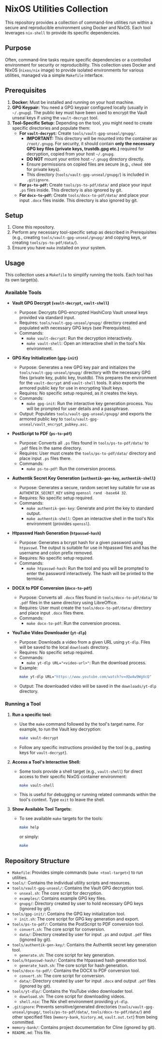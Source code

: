 # NixOS Utilities Collection

This repository provides a collection of command-line utilities run within a secure and reproducible environment using Docker and NixOS. Each tool leverages `nix-shell` to provide its specific dependencies.

## Purpose

Often, command-line tasks require specific dependencies or a controlled environment for security or reproducibility. This collection uses Docker and NixOS (`nixos/nix` image) to provide isolated environments for various utilities, managed via a simple `Makefile` interface.

## Prerequisites

1.  **Docker:** Must be installed and running on your host machine.
2.  **GPG Keypair:** You need a GPG keypair configured locally (usually in `~/.gnupg`). The public key must have been used to encrypt the Vault unseal keys if using the `vault-decrypt` tool.
3.  **Tool-Specific Setup:** Depending on the tool, you might need to create specific directories and populate them:
    *   **For `vault-decrypt`:** Create `tools/vault-gpg-unseal/gnupg/`.
        *   **IMPORTANT:** This directory will be mounted into the container as `/root/.gnupg`. For security, it should contain **only the necessary GPG key files (private keys, trustdb.gpg etc.)** required for decryption, copied from your host `~/.gnupg`.
        *   **DO NOT** mount your entire host `~/.gnupg` directory directly.
        *   Ensure permissions on copied files are secure (e.g., `chmod 600` for private keys).
        *   This directory (`tools/vault-gpg-unseal/gnupg/`) is included in `.gitignore`.
    *   **For `ps-to-pdf`:** Create `tools/ps-to-pdf/data/` and place your input `.ps` files inside. This directory is also ignored by git.
    *   **For `docx-to-pdf`:** Create `tools/docx-to-pdf/data/` and place your input `.docx` files inside. This directory is also ignored by git.

## Setup

1.  Clone this repository.
2.  Perform any necessary tool-specific setup as described in Prerequisites (e.g., creating `tools/vault-gpg-unseal/gnupg/` and copying keys, or creating `tools/ps-to-pdf/data/`).
3.  Ensure you have `make` installed on your system.

## Usage

This collection uses a `Makefile` to simplify running the tools. Each tool has its own target(s).

### Available Tools

*   **Vault GPG Decrypt (`vault-decrypt`, `vault-shell`)**
    *   Purpose: Decrypts GPG-encrypted HashiCorp Vault unseal keys provided via standard input.
    *   Requires: `tools/vault-gpg-unseal/gnupg/` directory created and populated with necessary GPG keys (see Prerequisites).
    *   Commands:
        *   `make vault-decrypt`: Run the decryption interactively.
        *   `make vault-shell`: Open an interactive shell in the tool's Nix environment.

*   **GPG Key Initialization (`gpg-init`)**
    *   Purpose: Generates a new GPG key pair and initializes the `tools/vault-gpg-unseal/gnupg/` directory with the necessary GPG files (private key, public key, trustdb). This prepares the environment for the `vault-decrypt` and `vault-shell` tools. It also exports the armored public key for use in encrypting Vault keys.
    *   Requires: No specific setup required, as it creates the keys.
    *   Commands:
        *   `make gpg-init`: Run the interactive key generation process. You will be prompted for user details and a passphrase.
    *   Output: Populates `tools/vault-gpg-unseal/gnupg/` and exports the armored public key to `tools/vault-gpg-unseal/vault_encrypt_pubkey.asc`.

*   **PostScript to PDF (`ps-to-pdf`)**
    *   Purpose: Converts all `.ps` files found in `tools/ps-to-pdf/data/` to `.pdf` files in the same directory.
    *   Requires: User must create the `tools/ps-to-pdf/data/` directory and place input `.ps` files there.
    *   Commands:
        *   `make ps-to-pdf`: Run the conversion process.

*   **Authentik Secret Key Generation (`authentik-gen-key`, `authentik-shell`)**
    *   Purpose: Generates a secure, random secret key suitable for use as `AUTHENTIK_SECRET_KEY` using `openssl rand -base64 32`.
    *   Requires: No specific setup required.
    *   Commands:
        *   `make authentik-gen-key`: Generate and print the key to standard output.
        *   `make authentik-shell`: Open an interactive shell in the tool's Nix environment (provides `openssl`).

*   **Htpasswd Hash Generation (`htpasswd-hash`)**
    *   Purpose: Generates a bcrypt hash for a given password using `htpasswd`. The output is suitable for use in htpasswd files and has the username and colon prefix removed.
    *   Requires: No specific setup required.
    *   Commands:
        *   `make htpasswd-hash`: Run the tool and you will be prompted to enter the password interactively. The hash will be printed to the terminal.

*   **DOCX to PDF Conversion (`docx-to-pdf`)**
    *   Purpose: Converts all `.docx` files found in `tools/docx-to-pdf/data/` to `.pdf` files in the same directory using LibreOffice.
    *   Requires: User must create the `tools/docx-to-pdf/data/` directory and place input `.docx` files there.
    *   Commands:
        *   `make docx-to-pdf`: Run the conversion process.

*   **YouTube Video Downloader (`yt-dlp`)**
    *   Purpose: Downloads a video from a given URL using `yt-dlp`. Files will be saved to the local `downloads` directory.
    *   Requires: No specific setup required.
    *   Commands:
        *   `make yt-dlp URL="<video-url>"`: Run the download process.
    *   Example:
        ```bash
        make yt-dlp URL="https://www.youtube.com/watch?v=dQw4w9WgXcQ"
        ```
    *   Output: The downloaded video will be saved in the `downloads/yt-dlp` directory.

### Running a Tool

1.  **Run a specific tool:**
    *   Use the `make` command followed by the tool's target name. For example, to run the Vault key decryption:
        ```bash
        make vault-decrypt
        ```
    *   Follow any specific instructions provided by the tool (e.g., pasting keys for `vault-decrypt`).

2.  **Access a Tool's Interactive Shell:**
    *   Some tools provide a shell target (e.g., `vault-shell`) for direct access to their specific NixOS container environment:
        ```bash
        make vault-shell
        ```
    *   This is useful for debugging or running related commands within the tool's context. Type `exit` to leave the shell.

3.  **Show Available Tool Targets:**
    *   To see available `make` targets for the tools:
        ```bash
        make help
        ```
        or simply:
        ```bash
        make
        ```

## Repository Structure

*   `Makefile`: Provides simple commands (`make <tool-target>`) to run utilities.
*   `tools/`: Contains the individual utility scripts and resources.
*   `tools/vault-gpg-unseal/`: Contains the Vault GPG decryption tool.
    *   `unseal.sh`: The core script for decryption.
    *   `examples/`: Contains example GPG key files.
    *   `gnupg/`: Directory created by user to hold necessary GPG keys (ignored by git).
*   `tools/gpg-init/`: Contains the GPG key initialization tool.
    *   `init.sh`: The core script for GPG key generation and export.
*   `tools/ps-to-pdf/`: Contains the PostScript to PDF conversion tool.
    *   `convert.sh`: The core script for conversion.
    *   `data/`: Directory created by user for input `.ps` and output `.pdf` files (ignored by git).
*   `tools/authentik-gen-key/`: Contains the Authentik secret key generation tool.
    *   `generate.sh`: The core script for key generation.
*   `tools/htpasswd-hash/`: Contains the htpasswd hash generation tool.
    *   `generate_hash.sh`: The core script for hash generation.
*   `tools/docx-to-pdf/`: Contains the DOCX to PDF conversion tool.
    *   `convert.sh`: The core script for conversion.
    *   `data/`: Directory created by user for input `.docx` and output `.pdf` files (ignored by git).
*   `tools/yt-dlp/`: Contains the YouTube video downloader tool.
    *   `download.sh`: The core script for downloading videos.
    *   `shell.nix`: The Nix shell environment providing `yt-dlp`.
*   `.gitignore`: Prevents sensitive/generated directories (`tools/vault-gpg-unseal/gnupg/`, `tools/ps-to-pdf/data/`, `tools/docx-to-pdf/data/`) and other specified files (`memory-bank`, `history.md`, `vault.out.txt`) from being committed.
*   `memory-bank/`: Contains project documentation for Cline (ignored by git).
*   `README.md`: This file.
